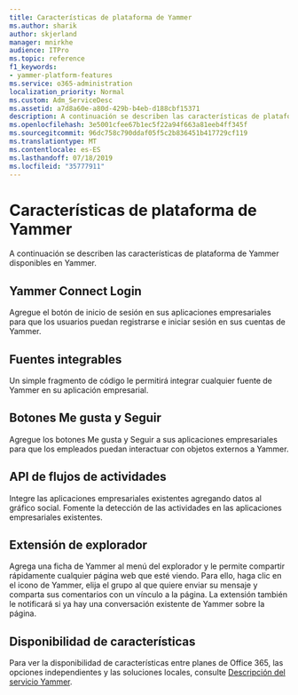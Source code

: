```yaml
---
title: Características de plataforma de Yammer
ms.author: sharik
author: skjerland
manager: mnirkhe
audience: ITPro
ms.topic: reference
f1_keywords:
- yammer-platform-features
ms.service: o365-administration
localization_priority: Normal
ms.custom: Adm_ServiceDesc
ms.assetid: a7d8a60e-a80d-429b-b4eb-d188cbf15371
description: A continuación se describen las características de plataforma de Yammer disponibles en Yammer.
ms.openlocfilehash: 3e5001cfee67b1ec5f22a94f663a81eeb4ff345f
ms.sourcegitcommit: 96dc758c790ddaf05f5c2b836451b417729cf119
ms.translationtype: MT
ms.contentlocale: es-ES
ms.lasthandoff: 07/18/2019
ms.locfileid: "35777911"
---
```

# <a name="yammer-platform-features"></a>Características de plataforma de Yammer

A continuación se describen las características de plataforma de Yammer disponibles en Yammer.
  
## <a name="yammer-connect-login"></a>Yammer Connect Login
<a name="bkmk_YammerConnectLogin"> </a>

Agregue el botón de inicio de sesión en sus aplicaciones empresariales para que los usuarios puedan registrarse e iniciar sesión en sus cuentas de Yammer.
  
## <a name="embeddable-feeds"></a>Fuentes integrables
<a name="bkmk_EmbeddableFeeds"> </a>

Un simple fragmento de código le permitirá integrar cualquier fuente de Yammer en su aplicación empresarial.
  
## <a name="like-and-follow-buttons"></a>Botones Me gusta y Seguir
<a name="bkmk_LikeAndFollowButtons"> </a>

Agregue los botones Me gusta y Seguir a sus aplicaciones empresariales para que los empleados puedan interactuar con objetos externos a Yammer.
  
## <a name="activity-stream-api"></a>API de flujos de actividades
<a name="bkmk_ActivityStreamAPI"> </a>

Integre las aplicaciones empresariales existentes agregando datos al gráfico social. Fomente la detección de las actividades en las aplicaciones empresariales existentes.
  
## <a name="browser-extension"></a>Extensión de explorador
<a name="bkmk_BrowserExtension"> </a>

Agrega una ficha de Yammer al menú del explorador y le permite compartir rápidamente cualquier página web que esté viendo. Para ello, haga clic en el icono de Yammer, elija el grupo al que quiere enviar su mensaje y comparta sus comentarios con un vínculo a la página. La extensión también le notificará si ya hay una conversación existente de Yammer sobre la página. 
  
## <a name="feature-availability"></a>Disponibilidad de características
<a name="bkmk_BrowserExtension"> </a>

Para ver la disponibilidad de características entre planes de Office 365, las opciones independientes y las soluciones locales, consulte [Descripción del servicio Yammer](yammer-service-description.md).
  

